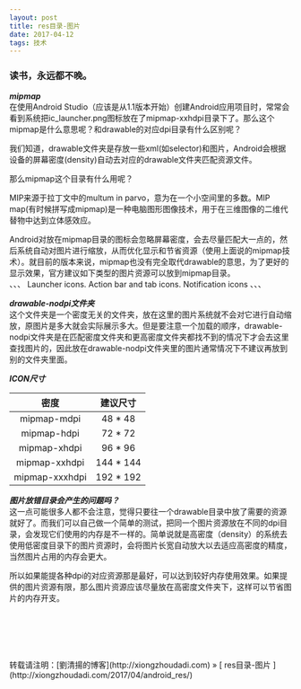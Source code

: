 ```yaml
---
layout: post  
title: res目录-图片  
date: 2017-04-12  
tags: 技术  
---
```

### 读书，永远都不晚。  

***mipmap***
<br/>
在使用Android Studio（应该是从1.1版本开始）创建Android应用项目时，常常会看到系统把ic_launcher.png图标放在了mipmap-xxhdpi目录下了。那么这个mipmap是什么意思呢？和drawable的对应dpi目录有什么区别呢？  

我们知道，drawable文件夹是存放一些xml(如selector)和图片，Android会根据设备的屏幕密度(density)自动去对应的drawable文件夹匹配资源文件。  

那么mipmap这个目录有什么用呢？  

MIP来源于拉丁文中的multum in parvo，意为在一个小空间里的多数。MIP map(有时候拼写成mipmap)是一种电脑图形图像技术，用于在三维图像的二维代替物中达到立体感效应。  

Android对放在mipmap目录的图标会忽略屏幕密度，会去尽量匹配大一点的，然后系统自动对图片进行缩放，从而优化显示和节省资源（使用上面说的mipmap技术）。就目前的版本来说，mipmap也没有完全取代drawable的意思，为了更好的显示效果，官方建议如下类型的图片资源可以放到mipmap目录。  
、、、
Launcher icons.
Action bar and tab icons.
Notification icons
、、、

***drawable-nodpi文件夹***
<br/>
这个文件夹是一个密度无关的文件夹，放在这里的图片系统就不会对它进行自动缩放，原图片是多大就会实际展示多大。但是要注意一个加载的顺序，drawable-nodpi文件夹是在匹配密度文件夹和更高密度文件夹都找不到的情况下才会去这里查找图片的，因此放在drawable-nodpi文件夹里的图片通常情况下不建议再放到别的文件夹里面。  

***ICON尺寸***
<br/>

密度  |	建议尺寸  
:-: | :-: 
mipmap-mdpi  |	48 * 48  
mipmap-hdpi  |	72 * 72
mipmap-xhdpi  |	96 * 96
mipmap-xxhdpi  |	144 * 144
mipmap-xxxhdpi  |	192 * 192

***图片放错目录会产生的问题吗？***
<br/>
这一点可能很多人都不会注意，觉得只要往一个drawable目录中放了需要的资源就好了。而我们可以自己做一个简单的测试，把同一个图片资源放在不同的dpi目录，会发现它们使用的内存是不一样的。简单说就是高密度（density）的系统去使用低密度目录下的图片资源时，会将图片长宽自动放大以去适应高密度的精度，当然图片占用的内存会更大。  

所以如果能提各种dpi的对应资源那是最好，可以达到较好内存使用效果。如果提供的图片资源有限，那么图片资源应该尽量放在高密度文件夹下，这样可以节省图片的内存开支。  




<br/> 
<br/> 
<br/> 
<br/> 
<br/> 
转载请注明：[劉清揚的博客](http://xiongzhoudadi.com) » [ res目录-图片 ](http://xiongzhoudadi.com/2017/04/android_res/)  
<br/>